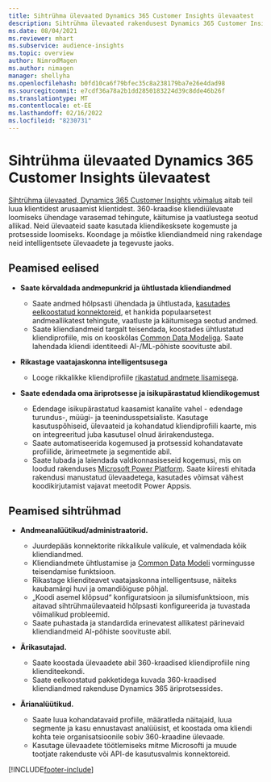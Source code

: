 ```yaml
---
title: Sihtrühma ülevaated Dynamics 365 Customer Insights ülevaatest
description: Sihtrühma ülevaated rakendusest Dynamics 365 Customer Insights.
ms.date: 08/04/2021
ms.reviewer: mhart
ms.subservice: audience-insights
ms.topic: overview
author: NimrodMagen
ms.author: nimagen
manager: shellyha
ms.openlocfilehash: b0fd10ca6f79bfec35c8a238179ba7e26e4dad98
ms.sourcegitcommit: e7cdf36a78a2b1dd2850183224d39c8dde46b26f
ms.translationtype: MT
ms.contentlocale: et-EE
ms.lasthandoff: 02/16/2022
ms.locfileid: "8230731"
---
```

# <a name="audience-insights-for-dynamics-365-customer-insights-overview"></a>Sihtrühma ülevaated Dynamics 365 Customer Insights ülevaatest

[Sihtrühma ülevaated, Dynamics 365 Customer Insights võimalus](https://dynamics.microsoft.com/ai/customer-insights/audience-insights-capability/) aitab teil luua klientidest arusaamist klientidest. 360-kraadise kliendiülevaate loomiseks ühendage varasemad tehingute, käitumise ja vaatlustega seotud allikad. Neid ülevaateid saate kasutada kliendikesksete kogemuste ja protsesside loomiseks. Koondage ja mõistke kliendiandmeid ning rakendage neid intelligentsete ülevaadete ja tegevuste jaoks.

## <a name="main-benefits"></a>Peamised eelised 

- **Saate kõrvaldada andmepunkrid ja ühtlustada kliendiandmed**

  - Saate andmed hõlpsasti ühendada ja ühtlustada, [kasutades eelkoostatud konnektoreid](data-sources.md), et hankida populaarsetest andmeallikatest tehingute, vaatluste ja käitumisega seotud andmed.
  - Saate kliendiandmeid targalt teisendada, koostades ühtlustatud kliendiprofiile, mis on kooskõlas [Common Data Modeliga](/common-data-model/). Saate lahendada kliendi identiteedi AI-/ML-põhiste soovituste abil.

- **Rikastage vaatajaskonna intelligentsusega**

  - Looge rikkalikke kliendiprofiile [rikastatud andmete lisamisega](enrichment-hub.md).  

- **Saate edendada oma äriprotsesse ja isikupärastatud kliendikogemust**

  - Edendage isikupärastatud kaasamist kanalite vahel - edendage turundus-, müügi- ja teenindusspetsialiste. Kasutage kasutuspõhiseid, ülevaateid ja kohandatud kliendiprofiili kaarte, mis on integreeritud juba kasutusel olnud ärirakendustega.
  - Saate automatiseerida kogemused ja protsessid kohandatavate profiilide, ärimeetmete ja segmentide abil.
  - Saate lubada ja laiendada valdkonnasiseseid kogemusi, mis on loodud rakenduses [Microsoft Power Platform](https://powerplatform.microsoft.com/). Saate kiiresti ehitada rakendusi manustatud ülevaadetega, kasutades võimsat vähest koodikirjutamist vajavat meetodit Power Appsis.  

## <a name="key-audiences"></a>Peamised sihtrühmad

- **Andmeanalüütikud/administraatorid.**

  - Juurdepääs konnektorite rikkalikule valikule, et valmendada kõik kliendiandmed.
  - Kliendiandmete ühtlustamise ja [Common Data Modeli](/common-data-model/) vormingusse teisendamise funktsioon.
  - Rikastage klienditeavet vaatajaskonna intelligentsuse, näiteks kaubamärgi huvi ja omandiõiguse põhjal.
  - „Koodi asemel klõpsud“ konfiguratsioon ja silumisfunktsioon, mis aitavad sihtrühmaülevaateid hõlpsasti konfigureerida ja tuvastada võimalikud probleemid.
  - Saate puhastada ja standardida erinevatest allikatest pärinevaid kliendiandmeid AI-põhiste soovituste abil.  

- **Ärikasutajad.**

  - Saate koostada ülevaadete abil 360-kraadised kliendiprofiile ning klienditeekondi.
  - Saate eelkoostatud pakketidega kuvada 360-kraadised kliendiandmed rakenduse Dynamics 365 äriprotsessides.

- **Ärianalüütikud.**

  - Saate luua kohandatavaid profiile, määratleda näitajaid, luua segmente ja kasu ennustavast analüüsist, et koostada oma kliendi kohta teie organisatsioonile sobiv 360-kraadine ülevaade.  
  - Kasutage ülevaadete töötlemiseks mitme Microsofti ja muude tootjate rakenduste või API-de kasutusvalmis konnektoreid.

[!INCLUDE[footer-include](../includes/footer-banner.md)]
